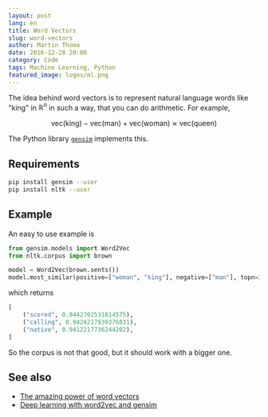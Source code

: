 ```yaml
---
layout: post
lang: en
title: Word Vectors
slug: word-vectors
author: Martin Thoma
date: 2016-12-28 20:00
category: Code
tags: Machine Learning, Python
featured_image: logos/ml.png
---
```

The idea behind word vectors is to represent natural language words like "king"
in $\mathbb{R}^n$ in such a way, that you can do arithmetic. For example,

$$\text{vec}(\text{king}) - \text{vec}(\text{man}) + \text{vec}(\text{woman}) \approx \text{vec}(\text{queen})$$

The Python library [`gensim`](http://radimrehurek.com/gensim/) implements this.


## Requirements

```bash
pip install gensim --user
pip install nltk --user
```


## Example

An easy to use example is

```python
from gensim.models import Word2Vec
from nltk.corpus import brown

model = Word2Vec(brown.sents())
model.most_similar(positive=["woman", "king"], negative=["man"], topn=3)
```

which returns

```python
[
    ("scored", 0.9442702531814575),
    ("calling", 0.9424217939376831),
    ("native", 0.9412217736244202),
]
```

So the corpus is not that good, but it should work with a bigger one.


## See also

* [The amazing power of word vectors](https://blog.acolyer.org/2016/04/21/the-amazing-power-of-word-vectors/)
* [Deep learning with word2vec and gensim](http://rare-technologies.com/deep-learning-with-word2vec-and-gensim/)
